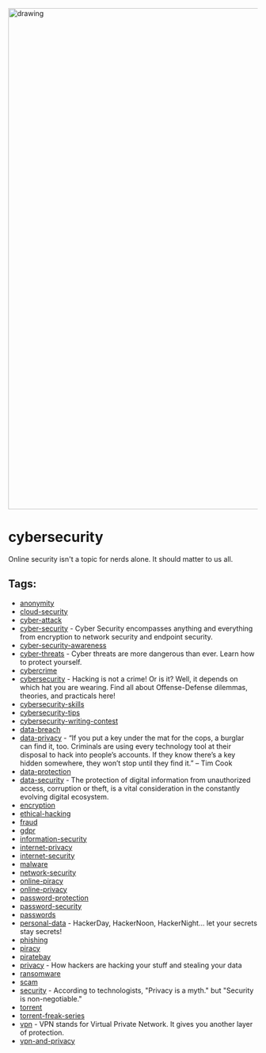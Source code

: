 <img src="https://hackernoon.com/banner-image.png" alt="drawing" width="1012"/>

# cybersecurity

 Online security isn't a topic for nerds alone. It should matter to us all. 

## Tags:

* [anonymity](./anonymity.md)
* [cloud-security](./cloud-security.md)
* [cyber-attack](./cyber-attack.md)
* [cyber-security](./cyber-security.md) - Cyber Security encompasses anything and everything from encryption to network security and endpoint security.
* [cyber-security-awareness](./cyber-security-awareness.md)
* [cyber-threats](./cyber-threats.md) - Cyber threats are more dangerous than ever. Learn how to protect yourself.
* [cybercrime](./cybercrime.md)
* [cybersecurity](./cybersecurity.md) - Hacking is not a crime! Or is it? Well, it depends on which hat you are wearing. Find all about Offense-Defense dilemmas, theories, and practicals here!
* [cybersecurity-skills](./cybersecurity-skills.md)
* [cybersecurity-tips](./cybersecurity-tips.md)
* [cybersecurity-writing-contest](./cybersecurity-writing-contest.md)
* [data-breach](./data-breach.md)
* [data-privacy](./data-privacy.md) - “If you put a key under the mat for the cops, a burglar can find it, too. Criminals are using every technology tool at their disposal to hack into people’s accounts. If they know there’s a key hidden somewhere, they won’t stop until they find it.” – Tim Cook
* [data-protection](./data-protection.md)
* [data-security](./data-security.md) - The protection of digital information from unauthorized access, corruption or theft, is a vital consideration in the constantly evolving digital ecosystem.
* [encryption](./encryption.md)
* [ethical-hacking](./ethical-hacking.md)
* [fraud](./fraud.md)
* [gdpr](./gdpr.md)
* [information-security](./information-security.md)
* [internet-privacy](./internet-privacy.md)
* [internet-security](./internet-security.md)
* [malware](./malware.md)
* [network-security](./network-security.md)
* [online-piracy](./online-piracy.md)
* [online-privacy](./online-privacy.md)
* [password-protection](./password-protection.md)
* [password-security](./password-security.md)
* [passwords](./passwords.md)
* [personal-data](./personal-data.md) - HackerDay, HackerNoon, HackerNight... let your secrets stay secrets!
* [phishing](./phishing.md)
* [piracy](./piracy.md)
* [piratebay](./piratebay.md)
* [privacy](./privacy.md) - How hackers are hacking your stuff and stealing your data
* [ransomware](./ransomware.md)
* [scam](./scam.md)
* [security](./security.md) - According to technologists, "Privacy is a myth." but "Security is non-negotiable."
* [torrent](./torrent.md)
* [torrent-freak-series](./torrent-freak-series.md)
* [vpn](./vpn.md) - VPN stands for Virtual Private Network. It gives you another layer of protection.
* [vpn-and-privacy](./vpn-and-privacy.md)

